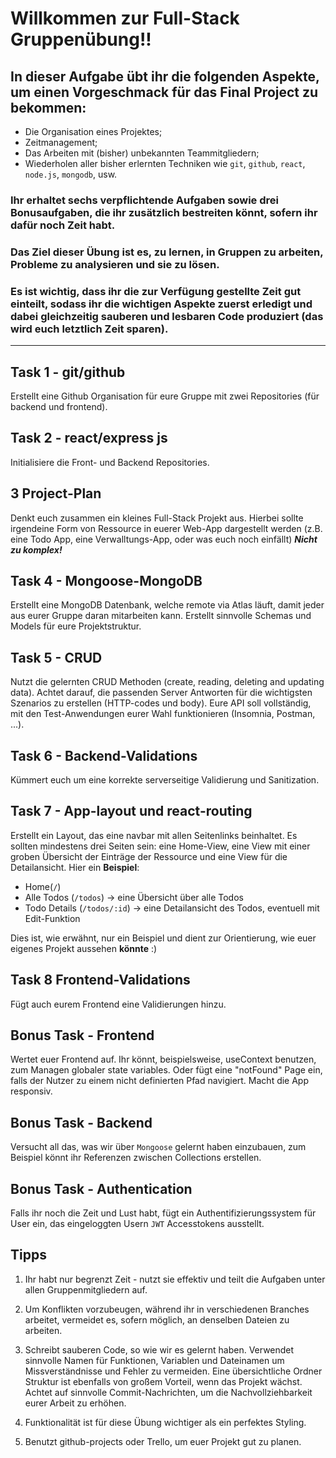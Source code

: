 #  Willkommen zur Full-Stack Gruppenübung!!

## In dieser Aufgabe übt ihr die folgenden Aspekte, um einen Vorgeschmack für das Final Project zu bekommen:

- Die Organisation eines Projektes;
- Zeitmanagement;
- Das Arbeiten mit (bisher) unbekannten Teammitgliedern;
- Wiederholen aller bisher erlernten Techniken wie `git`, `github`, `react`, `node.js`, `mongodb`, usw.
### Ihr erhaltet sechs verpflichtende Aufgaben sowie drei Bonusaufgaben, die ihr zusätzlich bestreiten könnt, sofern ihr dafür noch Zeit habt.
### Das Ziel dieser Übung ist es, zu lernen, in Gruppen zu arbeiten, Probleme zu analysieren und sie zu lösen.
### Es ist wichtig, dass ihr die zur Verfügung gestellte Zeit gut einteilt, sodass ihr die wichtigen Aspekte zuerst erledigt und dabei gleichzeitig sauberen und lesbaren Code produziert (das wird euch letztlich Zeit sparen).

---

## Task 1 - git/github

Erstellt eine Github Organisation für eure Gruppe mit zwei Repositories (für backend und frontend).

## Task 2 - react/express js

Initialisiere die Front- und Backend Repositories.

## 3 Project-Plan

Denkt euch zusammen ein kleines Full-Stack Projekt aus.
Hierbei sollte irgendeine Form von Ressource in euerer Web-App dargestellt werden (z.B. eine Todo App, eine Verwalltungs-App, oder was euch noch einfällt)
***Nicht zu komplex!***

## Task 4 - Mongoose-MongoDB
Erstellt eine MongoDB Datenbank, welche remote via Atlas läuft, damit jeder aus eurer Gruppe daran mitarbeiten kann.
Erstellt sinnvolle Schemas und Models für eure Projektstruktur.

## Task 5 - CRUD
Nutzt die gelernten CRUD Methoden (create, reading, deleting and updating data).
Achtet darauf, die passenden Server Antworten für die wichtigsten Szenarios zu erstellen (HTTP-codes und body).
Eure API soll vollständig, mit den Test-Anwendungen eurer Wahl funktionieren (Insomnia, Postman, ...).

## Task 6 - Backend-Validations
Kümmert euch um eine korrekte serverseitige Validierung und Sanitization.

## Task 7 - App-layout und react-routing
Erstellt ein Layout, das eine navbar mit allen Seitenlinks beinhaltet.
Es sollten mindestens drei Seiten sein: eine Home-View, eine View mit einer groben Übersicht der Einträge der Ressource und eine View für die Detailansicht.
Hier ein **Beispiel**:
- Home(`/`)
- Alle Todos (`/todos`) -> eine Übersicht über alle Todos
- Todo Details (`/todos/:id`) -> eine Detailansicht des Todos, eventuell mit Edit-Funktion

Dies ist, wie erwähnt, nur ein Beispiel und dient zur Orientierung, wie euer eigenes Projekt aussehen **könnte** :)

## Task 8 Frontend-Validations
Fügt auch eurem Frontend eine Validierungen hinzu.

## Bonus Task - Frontend
Wertet euer Frontend auf.
Ihr könnt, beispielsweise, useContext benutzen, zum Managen globaler state variables.
Oder fügt eine "notFound" Page ein, falls der Nutzer zu einem nicht definierten Pfad navigiert.
Macht die App responsiv.

## Bonus Task - Backend
Versucht all das, was wir über `Mongoose` gelernt haben einzubauen, zum Beispiel könnt ihr Referenzen zwischen Collections erstellen.

## Bonus Task - Authentication
Falls ihr noch die Zeit und Lust habt, fügt ein Authentifizierungssystem für User ein, das eingeloggten Usern `JWT` Accesstokens ausstellt.

## Tipps
1) Ihr habt nur begrenzt Zeit - nutzt sie effektiv und teilt die Aufgaben unter allen Gruppenmitgliedern auf.

2) Um Konflikten vorzubeugen, während ihr in verschiedenen Branches arbeitet, vermeidet es, sofern möglich, an denselben Dateien zu arbeiten.

3) Schreibt sauberen Code, so wie wir es gelernt haben. Verwendet sinnvolle Namen für Funktionen, Variablen und Dateinamen um Missverständnisse und Fehler zu vermeiden. Eine übersichtliche Ordner Struktur ist ebenfalls von großem Vorteil, wenn das Projekt wächst.
Achtet auf sinnvolle Commit-Nachrichten, um die Nachvollziehbarkeit eurer Arbeit zu erhöhen.

4) Funktionalität ist für diese Übung wichtiger als ein perfektes Styling. 
 
5) Benutzt github-projects oder Trello, um euer Projekt gut zu planen.
